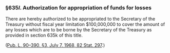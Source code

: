 ### §635*l*. Authorization for appropriation of funds for losses ###

There are hereby authorized to be appropriated to the Secretary of the Treasury without fiscal year limitation $100,000,000 to cover the amount of any losses which are to be borne by the Secretary of the Treasury as provided in section 635k of this title.

([Pub. L. 90–390, §3, July 7, 1968, 82 Stat. 297](/statviewer.htm?volume=82&page=297).)